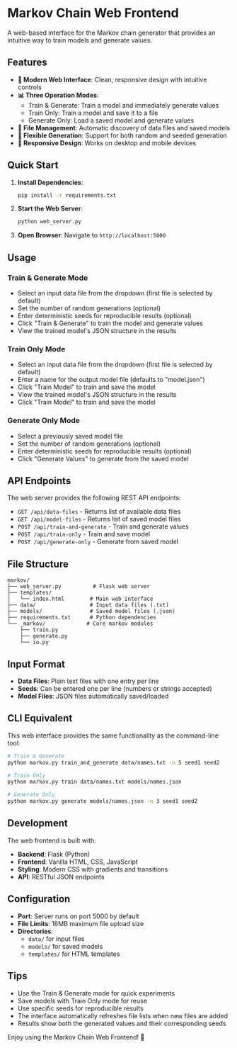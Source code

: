 # Markov Chain Web Frontend

A web-based interface for the Markov chain generator that provides an intuitive way to train models and generate values.

## Features

- **🎨 Modern Web Interface**: Clean, responsive design with intuitive controls
- **📊 Three Operation Modes**: 
  - Train & Generate: Train a model and immediately generate values
  - Train Only: Train a model and save it to a file
  - Generate Only: Load a saved model and generate values
- **📁 File Management**: Automatic discovery of data files and saved models
- **🔢 Flexible Generation**: Support for both random and seeded generation
- **📱 Responsive Design**: Works on desktop and mobile devices

## Quick Start

1. **Install Dependencies**:
   ```bash
   pip install -r requirements.txt
   ```

2. **Start the Web Server**:
   ```bash
   python web_server.py
   ```

3. **Open Browser**: Navigate to `http://localhost:5000`

## Usage

### Train & Generate Mode
- Select an input data file from the dropdown (first file is selected by default)
- Set the number of random generations (optional)
- Enter deterministic seeds for reproducible results (optional)
- Click "Train & Generate" to train the model and generate values
- View the trained model's JSON structure in the results

### Train Only Mode
- Select an input data file from the dropdown (first file is selected by default)
- Enter a name for the output model file (defaults to "model.json")
- Click "Train Model" to train and save the model
- View the trained model's JSON structure in the results
- Click "Train Model" to train and save the model

### Generate Only Mode
- Select a previously saved model file
- Set the number of random generations (optional)
- Enter deterministic seeds for reproducible results (optional)
- Click "Generate Values" to generate from the saved model

## API Endpoints

The web server provides the following REST API endpoints:

- `GET /api/data-files` - Returns list of available data files
- `GET /api/model-files` - Returns list of saved model files
- `POST /api/train-and-generate` - Train and generate values
- `POST /api/train-only` - Train and save model
- `POST /api/generate-only` - Generate from saved model

## File Structure

```
markov/
├── web_server.py          # Flask web server
├── templates/
│   └── index.html        # Main web interface
├── data/                 # Input data files (.txt)
├── models/               # Saved model files (.json)
├── requirements.txt      # Python dependencies
└── _markov/             # Core markov modules
    ├── train.py
    ├── generate.py
    └── io.py
```

## Input Format

- **Data Files**: Plain text files with one entry per line
- **Seeds**: Can be entered one per line (numbers or strings accepted)
- **Model Files**: JSON files automatically saved/loaded

## CLI Equivalent

This web interface provides the same functionality as the command-line tool:

```bash
# Train & Generate
python markov.py train_and_generate data/names.txt -n 5 seed1 seed2

# Train Only  
python markov.py train data/names.txt models/names.json

# Generate Only
python markov.py generate models/names.json -n 3 seed1 seed2
```

## Development

The web frontend is built with:
- **Backend**: Flask (Python)
- **Frontend**: Vanilla HTML, CSS, JavaScript
- **Styling**: Modern CSS with gradients and transitions
- **API**: RESTful JSON endpoints

## Configuration

- **Port**: Server runs on port 5000 by default
- **File Limits**: 16MB maximum file upload size
- **Directories**: 
  - `data/` for input files
  - `models/` for saved models
  - `templates/` for HTML templates

## Tips

- Use the Train & Generate mode for quick experiments
- Save models with Train Only mode for reuse
- Use specific seeds for reproducible results
- The interface automatically refreshes file lists when new files are added
- Results show both the generated values and their corresponding seeds

Enjoy using the Markov Chain Web Frontend! 🚀
